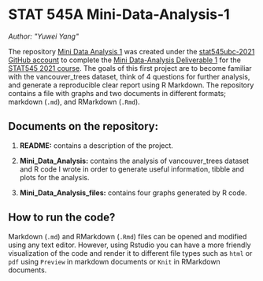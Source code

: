 # STAT 545A Mini-Data-Analysis-1

*Author: "Yuwei Yang"*



The repository [Mini Data Analysis 1](https://github.com/stat545ubc-2021/Mini-Data-Analysis-1---Yuwei) was created under the [stat545ubc-2021 GitHub account](https://github.com/stat545ubc-2021)  to complete the [Mini Data-Analysis Deliverable 1](https://stat545.stat.ubc.ca/mini-project/mini-project-1/) for the [STAT545 2021 course](https://stat545.stat.ubc.ca/;). The goals of this first project are to become familiar with the vancouver_trees dataset, think of 4 questions for further analysis, and generate a reproducible clear report using R Markdown. The repository contains a file with graphs and two documents in different formats; markdown (`.md`), and RMarkdown (`.Rmd`).


## Documents on the repository:

1. **README:** contains a description of the project. 

2. **Mini_Data_Analysis:** contains the analysis of vancouver_trees dataset and R code I wrote in order to generate useful information, tibble and plots for the analysis. 

2. **Mini_Data_Analysis_files:** contains four graphs generated by R code. 

## How to run the code?

Markdown (`.md`) and RMarkdown (`.Rmd`) files can be opened and modified using any text editor. However, using Rstudio you can have a more friendly visualization of the code and render it to different file types such as `html` or `pdf` using `Preview` in markdown documents or `Knit` in RMarkdown documents. 
